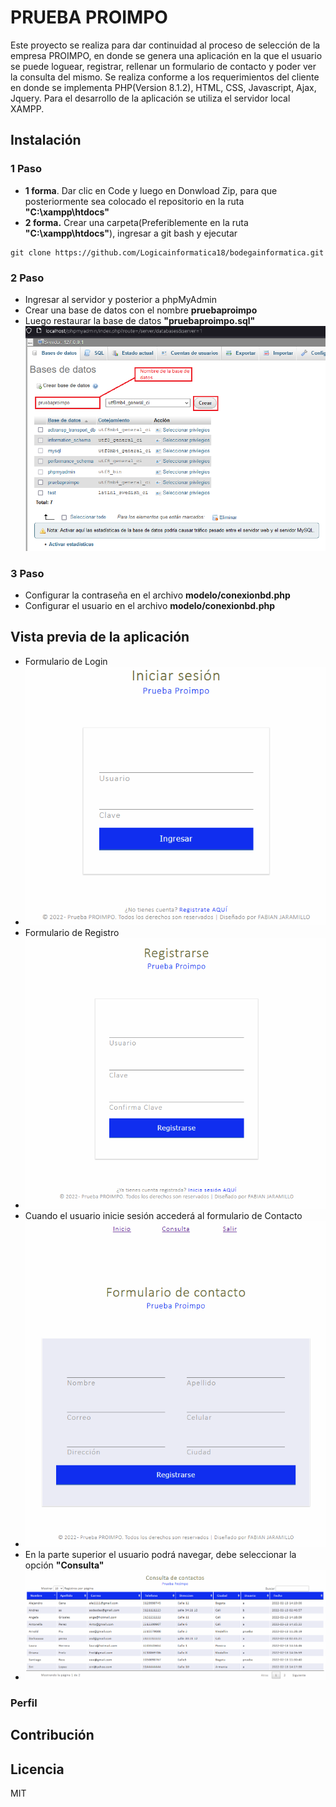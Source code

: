 #  PRUEBA PROIMPO 
Este proyecto se realiza para dar continuidad al proceso de selección de la empresa PROIMPO, en donde se genera una aplicación en la que el usuario se puede loguear, registrar, rellenar un formulario de contacto y poder ver la consulta del mismo. Se realiza conforme a los requerimientos del cliente en donde se implementa PHP(Version 8.1.2), HTML, CSS, Javascript, Ajax, Jquery. Para el desarrollo de la aplicación se utiliza el servidor local XAMPP.
## Instalación
### 1 Paso
- **1 forma**. Dar clic en Code y luego en Donwload Zip, para que posteriormente sea colocado el repositorio en la ruta **"C:\xampp\htdocs"**
- **2 forma.** Crear una carpeta(Preferiblemente en la ruta **"C:\xampp\htdocs"**), ingresar a git bash y ejecutar
```
git clone https://github.com/Logicainformatica18/bodegainformatica.git
```
### 2 Paso
- Ingresar al servidor y posterior a phpMyAdmin
- Crear una base de datos con el nombre **pruebaproimpo**
- Luego restaurar la base de datos **"pruebaproimpo.sql"**
![](https://github.com/fandres1112/pruebaproimpo/blob/main/images/crearbdphpmyadmin.png?raw=true)
### 3 Paso
- Configurar la contraseña en el archivo **modelo/conexionbd.php**
- Configurar el usuario en el archivo **modelo/conexionbd.php**
## Vista previa de la aplicación
- Formulario de Login
- ![](https://github.com/fandres1112/pruebaproimpo/blob/main/images/login.png?raw=true)
- Formulario de Registro
- ![](https://github.com/fandres1112/pruebaproimpo/blob/main/images/registro.png?raw=true)
- Cuando el usuario inicie sesión accederá al formulario de Contacto
- ![](https://github.com/fandres1112/pruebaproimpo/blob/main/images/contacto.png?raw=true)
- En la parte superior el usuario podrá navegar, debe seleccionar la opción **"Consulta"**
- ![](https://github.com/fandres1112/pruebaproimpo/blob/main/images/consulta.png?raw=true)
### Perfil

## Contribución

## Licencia
MIT